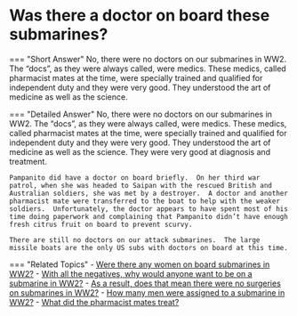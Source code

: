 # Was there a doctor on board these submarines?


=== "Short Answer"
    No, there were no doctors on our submarines in WW2. The “docs”, as they were always called, were medics. These medics, called pharmacist mates at the time, were specially trained and qualified for independent duty and they were very good. They understood the art of medicine as well as the science.

=== "Detailed Answer"
    No, there were no doctors on our submarines in WW2.  The “docs”, as they were always called, were medics.  These medics, called pharmacist mates at the time, were specially trained and qualified for independent duty and they were very good.  They understood the art of medicine as well as the science.  They were very good at diagnosis and treatment.

    Pampanito did have a doctor on board briefly.  On her third war patrol, when she was headed to Saipan with the rescued British and Australian soldiers, she was met by a destroyer.  A doctor and another pharmacist mate were transferred to the boat to help with the weaker soldiers.  Unfortunately, the doctor appears to have spent most of his time doing paperwork and complaining that Pampanito didn’t have enough fresh citrus fruit on board to prevent scurvy.

    There are still no doctors on our attack submarines.  The large missile boats are the only US subs with doctors on board at this time.

=== "Related Topics"
    - [Were there any women on board submarines in WW2?](./were-there-any-women-on-board-submarines-in-ww2.md)
    - [With all the negatives, why would anyone want to be on a submarine in WW2?](./with-all-the-negatives-why-would-anyone-want-to-be-on-a-submarine-in-ww2.md)
    - [As a result, does that mean there were no surgeries on submarines in WW2?](./as-a-result-does-that-mean-there-were-no-surgeries-on-submarines-in-ww2.md)
    - [How many men were assigned to a submarine in WW2?](./how-many-men-were-assigned-to-a-submarine-in-ww2.md)
    - [What did the pharmacist mates treat?](./what-did-the-pharmacist-mates-treat.md)
